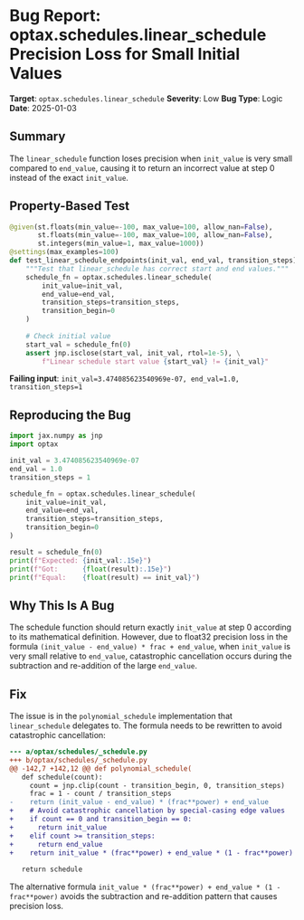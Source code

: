 # Bug Report: optax.schedules.linear_schedule Precision Loss for Small Initial Values

**Target**: `optax.schedules.linear_schedule`
**Severity**: Low
**Bug Type**: Logic
**Date**: 2025-01-03

## Summary

The `linear_schedule` function loses precision when `init_value` is very small compared to `end_value`, causing it to return an incorrect value at step 0 instead of the exact `init_value`.

## Property-Based Test

```python
@given(st.floats(min_value=-100, max_value=100, allow_nan=False),
       st.floats(min_value=-100, max_value=100, allow_nan=False),
       st.integers(min_value=1, max_value=1000))
@settings(max_examples=100) 
def test_linear_schedule_endpoints(init_val, end_val, transition_steps):
    """Test that linear_schedule has correct start and end values."""
    schedule_fn = optax.schedules.linear_schedule(
        init_value=init_val,
        end_value=end_val,
        transition_steps=transition_steps,
        transition_begin=0
    )
    
    # Check initial value
    start_val = schedule_fn(0)
    assert jnp.isclose(start_val, init_val, rtol=1e-5), \
        f"Linear schedule start value {start_val} != {init_val}"
```

**Failing input**: `init_val=3.474085623540969e-07, end_val=1.0, transition_steps=1`

## Reproducing the Bug

```python
import jax.numpy as jnp
import optax

init_val = 3.474085623540969e-07
end_val = 1.0
transition_steps = 1

schedule_fn = optax.schedules.linear_schedule(
    init_value=init_val,
    end_value=end_val, 
    transition_steps=transition_steps,
    transition_begin=0
)

result = schedule_fn(0)
print(f"Expected: {init_val:.15e}")
print(f"Got:      {float(result):.15e}")
print(f"Equal:    {float(result) == init_val}")
```

## Why This Is A Bug

The schedule function should return exactly `init_value` at step 0 according to its mathematical definition. However, due to float32 precision loss in the formula `(init_value - end_value) * frac + end_value`, when `init_value` is very small relative to `end_value`, catastrophic cancellation occurs during the subtraction and re-addition of the large `end_value`.

## Fix

The issue is in the `polynomial_schedule` implementation that `linear_schedule` delegates to. The formula needs to be rewritten to avoid catastrophic cancellation:

```diff
--- a/optax/schedules/_schedule.py
+++ b/optax/schedules/_schedule.py
@@ -142,7 +142,12 @@ def polynomial_schedule(
   def schedule(count):
     count = jnp.clip(count - transition_begin, 0, transition_steps)
     frac = 1 - count / transition_steps
-    return (init_value - end_value) * (frac**power) + end_value
+    # Avoid catastrophic cancellation by special-casing edge values
+    if count == 0 and transition_begin == 0:
+      return init_value
+    elif count >= transition_steps:
+      return end_value
+    return init_value * (frac**power) + end_value * (1 - frac**power)
 
   return schedule
```

The alternative formula `init_value * (frac**power) + end_value * (1 - frac**power)` avoids the subtraction and re-addition pattern that causes precision loss.